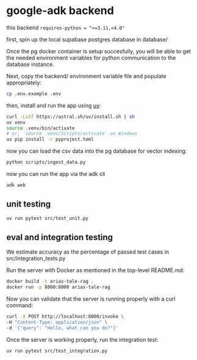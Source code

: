 # google-adk backend

this backend `requires-python = ">=3.11,<4.0"`

first, spin up the local supabase postgres database in database/

Once the pg docker container is setup succesfully, you will be able to get the needed environment variables for python communication to the database instance.

Next, copy the backend/ environment variable file and populate appropriately:

```bash
cp .env.example .env
```

then, install and run the app using [uv](https://docs.astral.sh/uv/getting-started/installation/):

```bash
curl -LsSf https://astral.sh/uv/install.sh | sh
uv venv
source .venv/bin/activate
# or, `source .venv/Scripts/activate` on Windows
uv pip install -r pyproject.toml
```

now you can load the csv data into the pg database for vector indexing:

```bash
python scripts/ingest_data.py
```

now you can run the app via the adk cli

```bash
adk web
```

## unit testing

```bash
uv run pytest src/test_unit.py
```

## eval and integration testing

We estimate accuracy as the percentage of passed test cases in src/integration_tests.py

Run the server with Docker as mentioned in the top-level README.md:

```bash
docker build -t arias-tale-rag .
docker run -p 8000:8000 arias-tale-rag
```

Now you can validate that the server is running properly with a curl command:

```bash
curl -X POST http://localhost:8000/invoke \
-H "Content-Type: application/json" \
-d '{"query": "Hello, what can you do?"}'
```

Once the server is working properly, run the integration test:

```bash
uv run pytest src/test_integration.py
```

